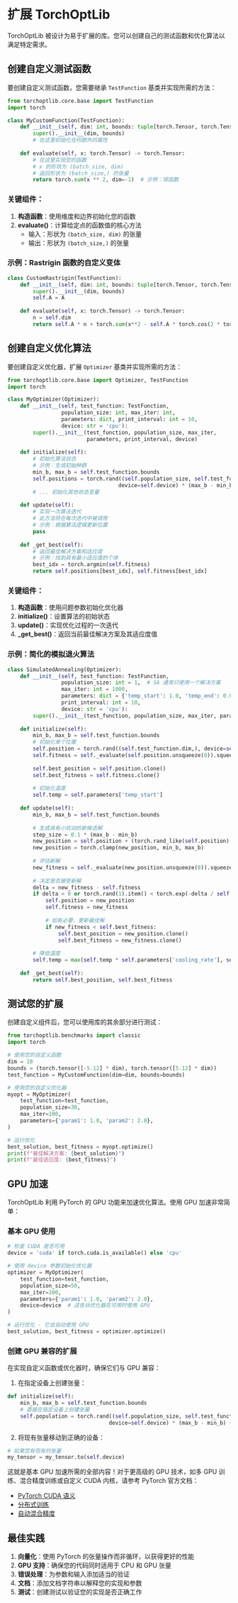 # 扩展 TorchOptLib

TorchOptLib 被设计为易于扩展的库。您可以创建自己的测试函数和优化算法以满足特定需求。

## 创建自定义测试函数

要创建自定义测试函数，您需要继承 `TestFunction` 基类并实现所需的方法：

```python
from torchoptlib.core.base import TestFunction
import torch

class MyCustomFunction(TestFunction):
    def __init__(self, dim: int, bounds: tuple[torch.Tensor, torch.Tensor]):
        super().__init__(dim, bounds)
        # 在这里初始化任何额外的属性
        
    def evaluate(self, x: torch.Tensor) -> torch.Tensor:
        # 在这里实现您的函数
        # x 的形状为 (batch_size, dim)
        # 返回形状为 (batch_size,) 的张量
        return torch.sum(x ** 2, dim=-1)  # 示例：球函数
```

### 关键组件：

1. **构造函数**：使用维度和边界初始化您的函数
2. **evaluate()**：计算给定点的函数值的核心方法
   - 输入：形状为 `(batch_size, dim)` 的张量
   - 输出：形状为 `(batch_size,)` 的张量

### 示例：Rastrigin 函数的自定义变体

```python
class CustomRastrigin(TestFunction):
    def __init__(self, dim: int, bounds: tuple[torch.Tensor, torch.Tensor], A: float = 10.0):
        super().__init__(dim, bounds)
        self.A = A
        
    def evaluate(self, x: torch.Tensor) -> torch.Tensor:
        n = self.dim
        return self.A * n + torch.sum(x**2 - self.A * torch.cos(2 * torch.pi * x), dim=-1)
```

## 创建自定义优化算法

要创建自定义优化器，扩展 `Optimizer` 基类并实现所需的方法：

```python
from torchoptlib.core.base import Optimizer, TestFunction
import torch

class MyOptimizer(Optimizer):
    def __init__(self, test_function: TestFunction, 
                 population_size: int, max_iter: int, 
                 parameters: dict, print_interval: int = 10, 
                 device: str = 'cpu'):
        super().__init__(test_function, population_size, max_iter, 
                         parameters, print_interval, device)
    
    def initialize(self):
        # 初始化算法状态
        # 示例：生成初始种群
        min_b, max_b = self.test_function.bounds
        self.positions = torch.rand((self.population_size, self.test_function.dim),
                                   device=self.device) * (max_b - min_b) + min_b
        # ... 初始化其他状态变量
    
    def update(self):
        # 实现一次算法迭代
        # 此方法将在每次迭代中被调用
        # 示例：根据算法逻辑更新位置
        pass
        
    def _get_best(self):
        # 返回最佳解决方案和适应度
        # 示例：找到具有最小适应度的个体
        best_idx = torch.argmin(self.fitness)
        return self.positions[best_idx], self.fitness[best_idx]
```

### 关键组件：

1. **构造函数**：使用问题参数初始化优化器
2. **initialize()**：设置算法的初始状态
3. **update()**：实现优化过程的一次迭代
4. **_get_best()**：返回当前最佳解决方案及其适应度值

### 示例：简化的模拟退火算法

```python
class SimulatedAnnealing(Optimizer):
    def __init__(self, test_function: TestFunction,
                 population_size: int = 1,  # SA 通常只使用一个解决方案
                 max_iter: int = 1000,
                 parameters: dict = {'temp_start': 1.0, 'temp_end': 0.01, 'cooling_rate': 0.95},
                 print_interval: int = 10,
                 device: str = 'cpu'):
        super().__init__(test_function, population_size, max_iter, parameters, print_interval, device)
    
    def initialize(self):
        min_b, max_b = self.test_function.bounds
        # 初始化单个位置
        self.position = torch.rand((self.test_function.dim,), device=self.device) * (max_b - min_b) + min_b
        self.fitness = self._evaluate(self.position.unsqueeze(0)).squeeze()
        
        self.best_position = self.position.clone()
        self.best_fitness = self.fitness.clone()
        
        # 初始化温度
        self.temp = self.parameters['temp_start']
        
    def update(self):
        min_b, max_b = self.test_function.bounds
        
        # 生成具有小扰动的新候选解
        step_size = 0.1 * (max_b - min_b)
        new_position = self.position + (torch.rand_like(self.position) * 2 - 1) * step_size
        new_position = torch.clamp(new_position, min_b, max_b)
        
        # 评估新解
        new_fitness = self._evaluate(new_position.unsqueeze(0)).squeeze()
        
        # 决定是否接受新解
        delta = new_fitness - self.fitness
        if delta < 0 or torch.rand(1).item() < torch.exp(-delta / self.temp):
            self.position = new_position
            self.fitness = new_fitness
            
            # 如有必要，更新最佳解
            if new_fitness < self.best_fitness:
                self.best_position = new_position.clone()
                self.best_fitness = new_fitness.clone()
        
        # 降低温度
        self.temp = max(self.temp * self.parameters['cooling_rate'], self.parameters['temp_end'])
    
    def _get_best(self):
        return self.best_position, self.best_fitness
```

## 测试您的扩展

创建自定义组件后，您可以使用库的其余部分进行测试：

```python
from torchoptlib.benchmarks import classic
import torch

# 使用您的自定义函数
dim = 10
bounds = (torch.tensor([-5.12] * dim), torch.tensor([5.12] * dim))
test_function = MyCustomFunction(dim=dim, bounds=bounds)

# 使用您的自定义优化器
myopt = MyOptimizer(
    test_function=test_function,
    population_size=30,
    max_iter=100,
    parameters={'param1': 1.0, 'param2': 2.0},
)

# 运行优化
best_solution, best_fitness = myopt.optimize()
print(f"最佳解决方案: {best_solution}")
print(f"最佳适应度: {best_fitness}")
```

## GPU 加速

TorchOptLib 利用 PyTorch 的 GPU 功能来加速优化算法。使用 GPU 加速非常简单：

### 基本 GPU 使用

```python
# 检查 CUDA 是否可用
device = 'cuda' if torch.cuda.is_available() else 'cpu'

# 使用 device 参数初始化优化器
optimizer = MyOptimizer(
    test_function=test_function,
    population_size=50,
    max_iter=100,
    parameters={'param1': 1.0, 'param2': 2.0},
    device=device  # 这告诉优化器在可用时使用 GPU
)

# 运行优化 - 它会自动使用 GPU
best_solution, best_fitness = optimizer.optimize()
```

### 创建 GPU 兼容的扩展

在实现自定义函数或优化器时，确保它们与 GPU 兼容：

1. 在指定设备上创建张量：

```python
def initialize(self):
    min_b, max_b = self.test_function.bounds
    # 直接在指定设备上创建张量
    self.population = torch.rand((self.population_size, self.test_function.dim), 
                                device=self.device) * (max_b - min_b) + min_b
```

2. 将现有张量移动到正确的设备：

```python
# 如果您有现有的张量
my_tensor = my_tensor.to(self.device)
```

这就是基本 GPU 加速所需的全部内容！对于更高级的 GPU 技术，如多 GPU 训练、混合精度训练或自定义 CUDA 内核，请参考 PyTorch 官方文档：

- [PyTorch CUDA 语义](https://pytorch.org/docs/stable/notes/cuda.html)
- [分布式训练](https://pytorch.org/tutorials/intermediate/dist_tuto.html)
- [自动混合精度](https://pytorch.org/docs/stable/amp.html)

## 最佳实践

1. **向量化**：使用 PyTorch 的张量操作而非循环，以获得更好的性能
2. **GPU 支持**：确保您的代码同时适用于 CPU 和 GPU 张量
3. **错误处理**：为参数和输入添加适当的验证
4. **文档**：添加文档字符串以解释您的实现和参数
5. **测试**：创建测试以验证您的实现是否正确工作
